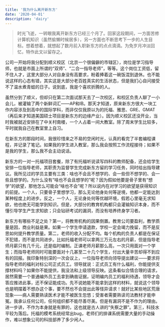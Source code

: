 ```yaml
---
title: '我为什么离开新东方'
date: '2020-04-01'
description: 'dairy'
---
```


> 时光飞逝，一转眼我离开新东方已经三个月了。回家这段期间，一方面苦修计算机知识（虽然偷懒时候居多），另一方面也不断思考下一步的人生目标。想着想着，就想起了数月前入职新东方的点点滴滴。为免岁月冲淡回忆，特作此文以留存之。

公司一开始将我分配到顺义校区（北京一个很偏僻的市辖区），岗位是学习指导师，也就是市面上所谓的“双师”、“二合一指导老师”，等等。这个岗位工资低，留不住人才，这里大部分人对自身没有高要求，盼着捧着这一碗饭混到退休。也不能说这样的心态有错，其实这是大部分老百姓真实的生活状态，但是我扪心自问接受不了温水煮青蛙的日子。说到底，我是个喜欢折腾的人。

虽然分到了顺义，但却只在第二次面试那天去了一次校区，和校区负责人聊了一小会儿，被灌输了两个新鲜词汇——AP和IB。那天才知道，原来新东方很大一块工作内容涉及到高中的国际学科，而非仅仅我原以为的托福、雅思、GRE、GMAT（再后来才知道美国硕士项目是新东方的边缘产业）。因为顺义校区还没开业，当时我被就近安排在了中关村南楼，一个人占着一间大教室。除了周末学生比较多，平时就我自己在教室里上自习。

在新东方的那段时间，我很珍惜来之不易的空闲时光，认真的看完了半套编程课程，并记录了笔记。如果我的学生进入教室，那么我会按照工作流程接待；如果不是我的学生，那么我不会主动说话。

新东方的一对一托福项目套餐，除了有托福听说读写四科的教师配备，还会给学生安排一位指导老师，其职责为监督学生完成新东方留的学习任务，同时给出指导建议。我所见过的学员主要有三类：啥也不会且不想学的、会一些但不想学的、会一些且想学的。为什么没有“啥也不会且想学的”呢？因为假如他要是骨子里有“想学”的欲望，那他怎么可能会“啥也不会”呢？所以说内在对学习的欲望是获得知识的前提。一个人，只要骨子里想学习，那么无论他身处何等逆境，他都一定能达到某种程度上的进步。反之，一个人，无论身处何等优越环境，假若心里毫无求知欲，他也绝无可能学到知识。但是，大部分的教育机构都只会灌输知识本身，而不懂引导学生产生求知欲；只会钻研考试的漏洞，而没有培养终身学习者。

新东方有哪些不足之处？第一，将教育机构的因果倒置。教育公司要盈利，教学质量是因，商业利益是果。如果一个学生申请退款，学校一定会竭力挽留，而不是反思如何提升教学质量。第二，老师的收入分配不均。每个机构的负责人都是在保证不犯错，而不是共同进步。比如托福老师可以拿两三万元左右的月薪，但是指导老师月薪只有几千元，还是临时编制。正课老师月薪那么高，一次只用面对一个学生；而指导老师同时可能要面对十几甚至二十几个学生，付出大量辛苦却得不到应有的回报。我印象特别深的一次会议上，一位指导老师向领导提出建议——要求将指导老师的福利对标公司正式员工。领导就说：正式员工有什么福利，你能提供支撑材料吗？如果你不能提供，我没法和上级领导反映。这条看似合情合理的请求，居然需要一个普通编外员工去拿到确凿证据，证明编内员工的福利待遇，领导才会答应推进此事，还不保证能成功。先不说她能不能拿到这样的材料，就说这个领导也是明摆着不想办这个事，要不然也不会提出此等怪异请求！就好比某些地区荒唐现象——病人需要熟读医术才能不被医生忽悠；受害者需要熟读司法教材才能申冤。我承认任何公司，任何组织都不能尽善尽美。但是有漏洞不是不作为的理由。进一步讲，不作为本身就是有罪的，这也就是古人讲的“失察之罪”。第三，科技水平较为落后。托福的模考系统经常出bug，老师们的排课系统需要大量的手动操作，难以想象公司的科技部养了多少闲人。



